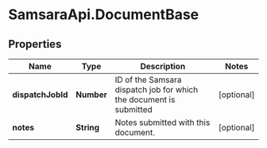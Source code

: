 # SamsaraApi.DocumentBase

## Properties
Name | Type | Description | Notes
------------ | ------------- | ------------- | -------------
**dispatchJobId** | **Number** | ID of the Samsara dispatch job for which the document is submitted | [optional] 
**notes** | **String** | Notes submitted with this document. | [optional] 


